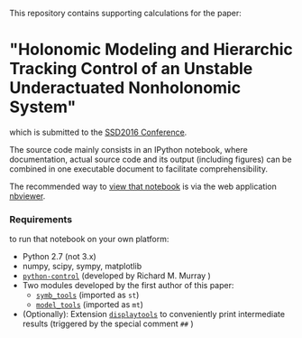 This repository contains supporting calculations for the paper: 
# "Holonomic Modeling and Hierarchic Tracking Control of an Unstable Underactuated Nonholonomic System"

which is submitted to the [SSD2016 Conference](http://www.ssd-conf.org/ssd16/index.php?site=cfp&conf=SAC).

The source code mainly consists in an IPython notebook, where documentation, actual source code and its output (including figures) can be combined in one executable document to facilitate comprehensibility.

The recommended way to [view that notebook](http://nbviewer.ipython.org/github/TUD-RST/ssd2016KRD/blob/master/holonomic_modeling_and_hierarchic_tracking_control_of%20an_unstable_underactuated_nonholonomic_system.ipynb) is via the web application [nbviewer](http://nbviewer.ipython.org/).

### Requirements
to run that notebook on your own platform:
 * Python 2.7 (not 3.x)
 * numpy, scipy, sympy, matplotlib
 * [`python-control`](https://github.com/python-control/python-control) (developed by Richard M. Murray ) 
 * Two modules developed by the first author of this paper:
   * [`symb_tools`](https://github.com/cknoll/rst_symbtools) (imported as `st`)
   * [`model_tools`](https://github.com/cknoll/rst_symbtools) (imported as `mt`)
 * (Optionally): Extension [`displaytools`](https://github.com/cknoll/displaytools) to conveniently print intermediate results (triggered by the special comment `##` )